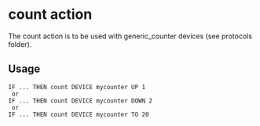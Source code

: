 # count action
The count action is to be used with generic_counter devices (see protocols folder).

## Usage
```
IF ... THEN count DEVICE mycounter UP 1
 or
IF ... THEN count DEVICE mycounter DOWN 2
 or
IF ... THEN count DEVICE mycounter TO 20
```
